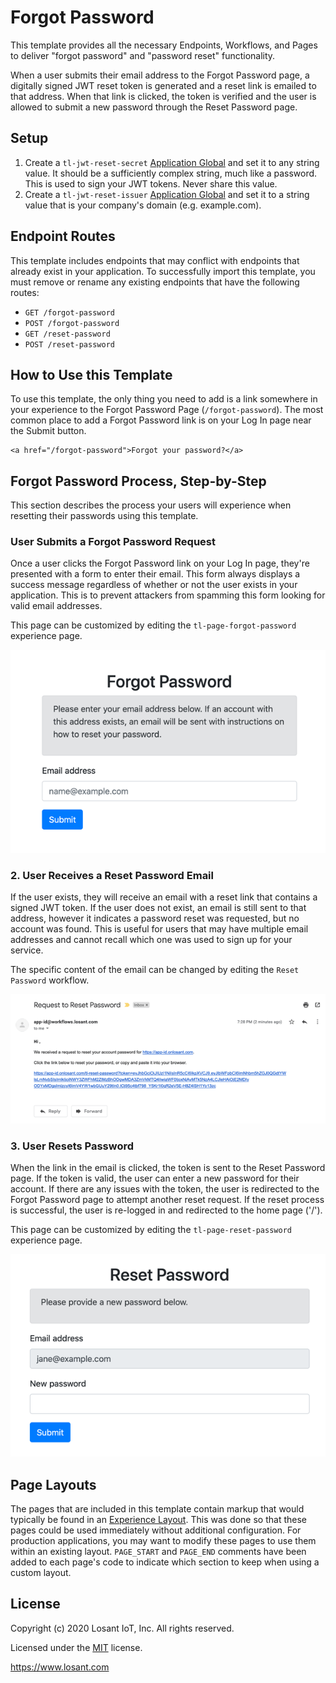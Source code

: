 # Forgot Password
This template provides all the necessary Endpoints, Workflows, and Pages to deliver "forgot password" and "password reset" functionality.

When a user submits their email address to the Forgot Password page, a digitally signed JWT reset token is generated and a reset link is emailed to that address. When that link is clicked, the token is verified and the user is allowed to submit a new password through the Reset Password page.

## Setup
1. Create a `tl-jwt-reset-secret` [Application Global](https://docs.losant.com/applications/overview/#application-globals) and set it to any string value. It should be a sufficiently complex string, much like a password. This is used to sign your JWT tokens. Never share this value.
2. Create a `tl-jwt-reset-issuer` [Application Global](https://docs.losant.com/applications/overview/#application-globals) and set it to a string value that is your company's domain (e.g. example.com).

## Endpoint Routes
This template includes endpoints that may conflict with endpoints that already exist in your application. To successfully import this template, you must remove or rename any existing endpoints that have the following routes:

* `GET /forgot-password`
* `POST /forgot-password`
* `GET /reset-password`
* `POST /reset-password`

## How to Use this Template
To use this template, the only thing you need to add is a link somewhere in your experience to the Forgot Password Page (`/forgot-password`). The most common place to add a Forgot Password link is on your Log In page near the Submit button.

```
<a href="/forgot-password">Forgot your password?</a>
```

## Forgot Password Process, Step-by-Step
This section describes the process your users will experience when resetting their passwords using this template.

### User Submits a Forgot Password Request
Once a user clicks the Forgot Password link on your Log In page, they're presented with a form to enter their email. This form always displays a success message regardless of whether or not the user exists in your application. This is to prevent attackers from spamming this form looking for valid email addresses.

This page can be customized by editing the `tl-page-forgot-password` experience page.

![Forgot Password Form](./forgot-password.png)

### 2. User Receives a Reset Password Email
If the user exists, they will receive an email with a reset link that contains a signed JWT token. If the user does not exist, an email is still sent to that address, however it indicates a password reset was requested, but no account was found. This is useful for users that may have multiple email addresses and cannot recall which one was used to sign up for your service.

The specific content of the email can be changed by editing the `Reset Password` workflow.

![Reset Email](./reset-email.png)

### 3. User Resets Password
When the link in the email is clicked, the token is sent to the Reset Password page. If the token is valid, the user can enter a new password for their account. If there are any issues with the token, the user is redirected to the Forgot Password page to attempt another reset request. If the reset process is successful, the user is re-logged in and redirected to the home page ('/').

This page can be customized by editing the `tl-page-reset-password` experience page.

![Reset Password Form](./reset-password-form.png)

## Page Layouts
The pages that are included in this template contain markup that would typically be found in an [Experience Layout](https://docs.losant.com/experiences/views/#layouts). This was done so that these pages could be used immediately without additional configuration. For production applications, you may want to modify these pages to use them within an existing layout. `PAGE_START` and `PAGE_END` comments have been added to each page's code to indicate which section to keep when using a custom layout.

## License

Copyright (c) 2020 Losant IoT, Inc. All rights reserved.

Licensed under the [MIT](https://github.com/Losant/losant-templates/blob/master/LICENSE.txt) license.

https://www.losant.com